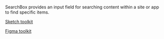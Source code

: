 SearchBox provides an input field for searching content within a site or app to find specific items.

[Sketch toolkit]()

[Figma toolkit]()
